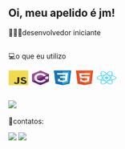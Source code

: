 ## Oi, meu apelido é jm!

👨🏾‍💻desenvolvedor iniciante
##
💻o que eu utilizo

<img align="center" alt="Rafa-Ts" height="30" width="40" src="https://raw.githubusercontent.com/devicons/devicon/master/icons/javascript/javascript-original.svg"> <img align="center" alt="Rafa-Csharp" height="30" width="40" src="https://raw.githubusercontent.com/devicons/devicon/master/icons/csharp/csharp-original.svg"> <img align="center" alt="Rafa-Ts" height="30" width="40" src="https://raw.githubusercontent.com/devicons/devicon/master/icons/css3/css3-original.svg"> <img align="center" alt="Rafa-HTML" height="30" width="40" src="https://raw.githubusercontent.com/devicons/devicon/master/icons/html5/html5-original.svg"> <img align="center" alt="Rafa-HTML" height="30" width="40" src="https://raw.githubusercontent.com/devicons/devicon/master/icons/react/react-original.svg">
##

<div>
   <a href="https://github.com/jmzqq">
      <img height="180cm" src="https://github-readme-stats.vercel.app/api/top-langs/?username=jmzqq&layout=donut&theme=merko" >
   </a>
</div>
 
📩contatos:


   
   
  
<a href = "mailto: joaomwguel@gmail.com"><img loading="lazy" src="https://img.shields.io/badge/Gmail-D14836?style=for-the-badge&logo=gmail&logoColor=white" target="_blank"></a>
<a href= "https://www.linkedin.com/in/jo%C3%A3o-miguel-santos-vaz-b9b115314/"><img loading="lazy" src="https://img.shields.io/badge/-LinkedIn-%230077B5?style=for-the-badge&logo=linkedin&logoColor=white" target="_blank"></a>

